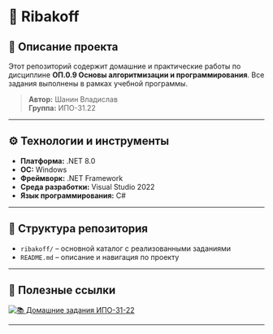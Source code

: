 # 🎣 Ribakoff

## 📘 Описание проекта

Этот репозиторий содержит домашние и практические работы по дисциплине **ОП.0.9 Основы алгоритмизации и программирования**. Все задания выполнены в рамках учебной программы.

> **Автор:** Шанин Владислав  
> **Группа:** ИПО-31.22

---

## ⚙️ Технологии и инструменты

- **Платформа:** .NET 8.0  
- **ОС:** Windows  
- **Фреймворк:** .NET Framework  
- **Среда разработки:** Visual Studio 2022  
- **Язык программирования:** C#

---

## 📂 Структура репозитория

- `ribakoff/` – основной каталог с реализованными заданиями
- `README.md` – описание и навигация по проекту

---

## 🔗 Полезные ссылки

[![📚 Домашние задания ИПО-31-22](https://img.shields.io/badge/📚_задания-4285F4?style=for-the-badge&logo=github&logoColor=white)](https://github.com/vsedly/ribakoff/blob/main/ribakoff/README.md)

---

